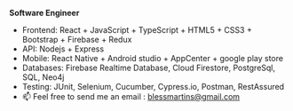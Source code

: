 **Software Engineer**

- Frontend:  React + JavaScript + TypeScript + HTML5 + CSS3 + Bootstrap + Firebase + Redux 
- API: Nodejs + Express
- Mobile: React Native + Android studio + AppCenter + google play store
- Databases: Firebase Realtime Database, Cloud Firestore, PostgreSql, SQL, Neo4j
- Testing: JUnit, Selenium, Cucumber, Cypress.io, Postman, RestAssured
- 📫 Feel free to send me an email : blessmartins@gmail.com

